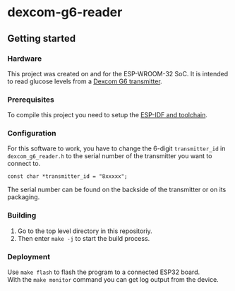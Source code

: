# dexcom-g6-reader

## Getting started

### Hardware

This project was created on and for the ESP-WROOM-32 SoC. 
It is intended to read glucose levels from a [Dexcom G6 transmitter](https://www.dexcom.com/g6-cgm-system). 


### Prerequisites

To compile this project you need to setup the [ESP-IDF and toolchain](https://docs.espressif.com/projects/esp-idf/en/latest/get-started/index.html#get-started).


### Configuration

For this software to work, you have to change the 6-digit `transmitter_id` in `dexcom_g6_reader.h` to the serial number of the 
transmitter you want to connect to.  
```
const char *transmitter_id = "8xxxxx";
```
The serial number can be found on the backside of the transmitter or on its packaging.


### Building

1. Go to the top level directory in this repositoriy.
2. Then enter `make -j` to start the build process.


### Deployment

Use `make flash` to flash the program to a connected ESP32 board.  
With the `make monitor` command you can get log output from the device.

